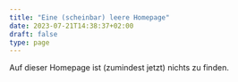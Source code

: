 ```yaml
---
title: "Eine (scheinbar) leere Homepage"
date: 2023-07-21T14:38:37+02:00
draft: false
type: page
---
```

Auf dieser Homepage ist (zumindest jetzt) nichts zu finden.

